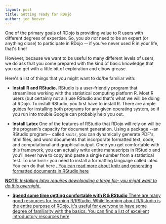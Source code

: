 ```yaml
---
layout: post
title: Getting ready for RDojo
author: joe_hoover
---
```


One of the primary goals of RDojo is providing value to R users with
different degrees of expertise. So, you *do not* need to be an expert
(or anything close) to participate in RDojo -- if you've never used R in
your life, that's fine!

However, because we want to be useful to many different levels of users,
we do ask that you come prepared with the kind of basic knowledge that
you can get with a little bit of exploration and elbow grease.

Here's a list of things that you might want to do/be familiar with:

-   **Install R and RStudio.** RStudio is a user-friendly program that
    streamlines working with the statistical computing platform R. Most
    R users (but certainly not all) use RStudio and that's what we will
    be doing at RDojo. To install RStudio, you first have to install R.
    There are ample guides for installing both programs for any given
    operating system, so if you run into trouble Google can probably
    help you out.

-   **Install Latex** One of the features of RStudio that RDojo will rely
    on will be the program's capacity for document generation. Using a
    package --an RStudio program-- called `knitr`, you can dynamically
    generate PDF's, html files, and word documents that incorporate
    formatted text, code, and computational and graphical output. Once
    you get comfortable with this framework, you can actually write
    entire manuscripts in RStudio and you'll never have to copy and
    paste a single number from a statistical test. To use `knitr` you
    need to install a formatting language called latex. You can do that
    here <a href='https://www.latex-project.org/get/'>. You can read
    more about knitr and generating formatted documents in RStudio here
    <a href ='https://support.rstudio.com/hc/en-us/articles/200552056-Using-Sweave-and-knitr'>

**NOTE:** *Installing latex requires downloading a large file; you might
want to do this overnight.*

-   **Spend some time getting comfortable with R & RStudio** There are
    many good resources for learning R/RStudio. While learning about
    R/Rstudio is the entire purpose of RDojo, it's useful for everyone
    to have some degree of familiarity with the basics. You can find a
    list of excellent introductory resources here
    <a href='https://www.rstudio.com/online-learning/#R'>

